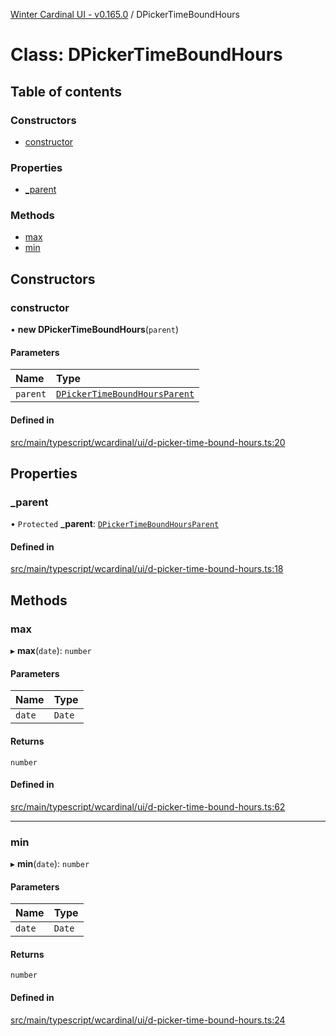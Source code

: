 [Winter Cardinal UI - v0.165.0](../index.md) / DPickerTimeBoundHours

# Class: DPickerTimeBoundHours

## Table of contents

### Constructors

- [constructor](DPickerTimeBoundHours.md#constructor)

### Properties

- [\_parent](DPickerTimeBoundHours.md#_parent)

### Methods

- [max](DPickerTimeBoundHours.md#max)
- [min](DPickerTimeBoundHours.md#min)

## Constructors

### constructor

• **new DPickerTimeBoundHours**(`parent`)

#### Parameters

| Name | Type |
| :------ | :------ |
| `parent` | [`DPickerTimeBoundHoursParent`](../interfaces/DPickerTimeBoundHoursParent.md) |

#### Defined in

[src/main/typescript/wcardinal/ui/d-picker-time-bound-hours.ts:20](https://github.com/winter-cardinal/winter-cardinal-ui/blob/v0.165.0/src/main/typescript/wcardinal/ui/d-picker-time-bound-hours.ts#L20)

## Properties

### \_parent

• `Protected` **\_parent**: [`DPickerTimeBoundHoursParent`](../interfaces/DPickerTimeBoundHoursParent.md)

#### Defined in

[src/main/typescript/wcardinal/ui/d-picker-time-bound-hours.ts:18](https://github.com/winter-cardinal/winter-cardinal-ui/blob/v0.165.0/src/main/typescript/wcardinal/ui/d-picker-time-bound-hours.ts#L18)

## Methods

### max

▸ **max**(`date`): `number`

#### Parameters

| Name | Type |
| :------ | :------ |
| `date` | `Date` |

#### Returns

`number`

#### Defined in

[src/main/typescript/wcardinal/ui/d-picker-time-bound-hours.ts:62](https://github.com/winter-cardinal/winter-cardinal-ui/blob/v0.165.0/src/main/typescript/wcardinal/ui/d-picker-time-bound-hours.ts#L62)

___

### min

▸ **min**(`date`): `number`

#### Parameters

| Name | Type |
| :------ | :------ |
| `date` | `Date` |

#### Returns

`number`

#### Defined in

[src/main/typescript/wcardinal/ui/d-picker-time-bound-hours.ts:24](https://github.com/winter-cardinal/winter-cardinal-ui/blob/v0.165.0/src/main/typescript/wcardinal/ui/d-picker-time-bound-hours.ts#L24)
